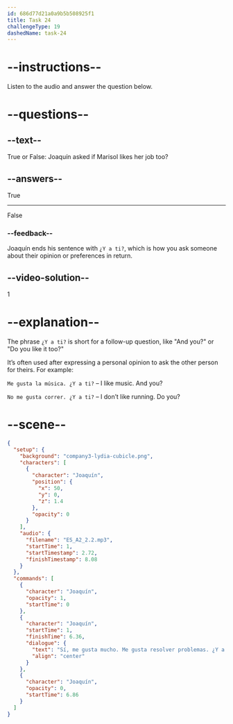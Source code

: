 ```yaml
---
id: 686d77d21a0a9b5b508925f1
title: Task 24
challengeType: 19
dashedName: task-24
---
```


<!-- (Audio) Sí, me gusta mucho. Me gusta resolver problemas. ¿Y a ti? -->

# --instructions--

Listen to the audio and answer the question below.

# --questions--

## --text--

True or False: Joaquín asked if Marisol likes her job too?

## --answers--

True

---

False

### --feedback--

Joaquín ends his sentence with `¿Y a ti?`, which is how you ask someone about their opinion or preferences in return.

## --video-solution--

1

# --explanation--

The phrase `¿Y a ti?` is short for a follow-up question, like "And you?" or "Do you like it too?"

It’s often used after expressing a personal opinion to ask the other person for theirs. For example:


`Me gusta la música. ¿Y a ti?` – I like music. And you?

`No me gusta correr. ¿Y a ti?` – I don’t like running. Do you?

# --scene--

```json
{
  "setup": {
    "background": "company3-lydia-cubicle.png",
    "characters": [
      {
        "character": "Joaquín",
        "position": {
          "x": 50,
          "y": 0,
          "z": 1.4
        },
        "opacity": 0
      }
    ],
    "audio": {
      "filename": "ES_A2_2.2.mp3",
      "startTime": 1,
      "startTimestamp": 2.72,
      "finishTimestamp": 8.08
    }
  },
  "commands": [
    {
      "character": "Joaquín",
      "opacity": 1,
      "startTime": 0
    },
    {
      "character": "Joaquín",
      "startTime": 1,
      "finishTime": 6.36,
      "dialogue": {
        "text": "Sí, me gusta mucho. Me gusta resolver problemas. ¿Y a ti?",
        "align": "center"
      }
    },
    {
      "character": "Joaquín",
      "opacity": 0,
      "startTime": 6.86
    }
  ]
}
```
